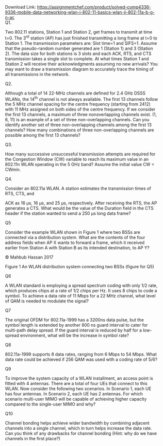Download Link: https://assignmentchef.com/product/solved-comp4336-9336-mobile-data-networking-wlan-i-802-11-basics-wlan-ii-802-11a-b-g-n-ac
<br>
Q1.




Two 802.11 stations, Station 1 and Station 2, get frames to transmit at time t=0.  The 3<sup>rd</sup> station (AP) has just finished transmitting a long frame at t=0 to Station 1. The transmission parameters are: Slot time=1 and SIFS=1. Assume that the pseudo-random number generated are 1 (Station 1) and 3 (Station 2). The data size for both stations is 3 slots and each ACK, RTS, and CTS transmission takes a single slot to complete. At what times Station 1 and Station 2 will receive their acknowledgments assuming no new arrivals? You may want to draw a transmission diagram to accurately trace the timing of all transmissions in the network.




Q2.




Although a total of 14 22-MHz channels are defined for 2.4 GHz DSSS WLANs, the 14<sup>th</sup> channel is not always available. The first 13 channels follow the 5 MHz channel spacing for the centre frequency (starting from 2412) with 11 MHz assigned on both sides of the centre frequency. If we consider the first 13 channels, a maximum of three nonoverlapping channels exist.  (1, 6, 11) is an example of a set of three non-overlapping channels. Can you identify another set of three non-overlapping channels among the first 13 channels? How many combinations of three non-overlapping channels are possible among the first 13 channels?




Q3.




How many successive unsuccessful transmission attempts are required for the Congestion Window (CW) variable to reach its maximum value in an 802.11n WLAN operating in the 5 GHz band? Assume the initial value CW = CWmin.




Q4.




Consider an 802.11a WLAN. A station estimates the transmission times of RTS, CTS, and

ACK as 16 µs, 16 µs, and 25 µs, respectively. After receiving the RTS, the AP generates a CTS. What would be the value of the Duration field in the CTS header if the station wanted to send a 250 µs long data frame?




Q5




Consider the example WLAN shown in Figure 1 where two BSSs are connected via a distribution system. What are the contents of the four address fields when AP X wants to forward a frame, which it received earlier from Station A with Station B as its intended destination, to AP Y?













©                       Mahbub     Hassan       2017




Figure 1 An WLAN distribution system connecting two BSSs (figure for Q5)




Q6




A WLAN standard is employing a spread spectrum coding with only 1/2 rate, which produces chips at a rate of 1/2 chips per Hz. It uses 8 chips to code a symbol. To achieve a data rate of 11 Mbps for a 22 MHz channel, what level of QAM is needed to modulate the signal?







Q7




The original OFDM for 802.11a-1999 has a 3200ns data pulse, but the symbol length is extended by another 800 ns guard interval to cater for multi-path delay spread. If the guard interval is reduced by half for a low-spread environment, what will be the increase in symbol rate?







Q8




802.11a-1999 supports 8 data rates, ranging from 6 Mbps to 54 Mbps. What data rate could be achieved if 256 QAM was used with a coding rate of 5/6?




Q9




To improve the system capacity of a WLAN installment, an access point is fitted with 4 antennas. There are a total of four UEs that connect to this WLAN. Now consider the following two scenarios. In Scenario 1, each UE has four antennas. In Scenario 2, each UE has 2 antennas. For which scenario multi-user MIMO will be capable of achieving higher capacity compared to the single-user MIMO and why?




Q10




Channel bonding helps achieve wider bandwidth by combining adjacent channels into a single channel, which in turn helps increase the data rate. Can you think of any drawbacks for channel bonding (Hint: why do we have channels in the first place?)